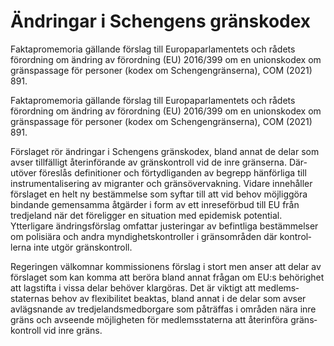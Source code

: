 # Ändringar i Schengens gränskodex

Faktapromemoria gällande förslag till Europa­parla­mentets och rådets förord­ning om ändring av förord­ning (EU) 2016/399 om en unions­kodex om gräns­passage för personer (kodex om
Schengen­gränserna), COM (2021) 891.

Faktapromemoria gällande förslag till Europa­parla­mentets och rådets förord­ning om ändring av förord­ning (EU) 2016/399 om en unions­kodex om gräns­passage för personer (kodex om
Schengen­gränserna), COM (2021) 891.

Förslaget rör änd­ringar i Schengens gränskodex, bland annat de delar som avser till­fälligt åter­införande av gräns­kontroll vid de inre grän­serna. Där­utöver föreslås defini­tioner och förtyd­liganden av begrepp hän­förliga till instrumen­talisering av migran­ter och gräns­övervakning. Vidare innehåller förslaget en helt ny bestäm­melse som syftar till att vid behov möjlig­göra bindande gemen­samma åtgärder i form av ett inrese­förbud till EU från tredje­land när det före­ligger en situation med epide­misk potential. Ytterligare ändrings­förslag omfattar justeringar av befintliga bestäm­melser om polisiära och andra myndig­hets­kontroller i gräns­områden där kontrol­lerna inte utgör gräns­kontroll.

Regeringen välkomnar kom­missionens förslag i stort men anser att delar av för­slaget som kan komma att beröra bland annat frågan om EU:s behörig­het att lagstifta i vissa delar behöver klar­göras. Det är viktigt att medlems­staternas behov av flexi­bilitet beaktas, bland annat i de delar som avser avlägs­nande av tredje­lands­med­borgare som påträffas i områden nära inre gräns och avseende möjlig­heten för medlems­staterna att återinföra gräns­kontroll vid inre gräns.

